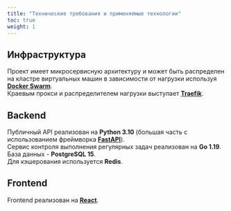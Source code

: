 ```yaml
---
title: "Технические требования и применяемые технологии"
toc: true
weight: 1
---
```


## Инфраструктура

Проект имеет микросервисную архитектуру и может быть распределен на кластре виртуальных машин в зависимости от нагрузки используя [**Docker Swarm**](https://docs.docker.com/engine/swarm/). \
Краевым прокси и распределителем нагрузки выступает [**Traefik**](https://doc.traefik.io/traefik/).

## Backend

Публичный API реализован на **Python 3.10** (большая часть с использованием фреймворка [**FastAPI**](https://fastapi.tiangolo.com/)). \
Сервис контроля выполнения регулярных задач реализован на **Go 1.19**. \
База данных - **PostgreSQL 15**. \
Для кэшерования используется **Redis**.

## Frontend

Frontend реализован на [**React**](https://reactjs.org/).
